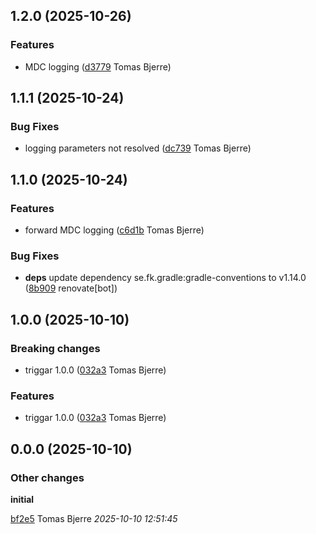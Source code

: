 ## 1.2.0 (2025-10-26)

### Features

-  MDC logging ([d3779](https://github.com/Forsakringskassan/jaxrs-client-factory/commit/d3779d06746768d) Tomas Bjerre)  

## 1.1.1 (2025-10-24)

### Bug Fixes

-  logging parameters not resolved ([dc739](https://github.com/Forsakringskassan/jaxrs-client-factory/commit/dc739813967020e) Tomas Bjerre)  

## 1.1.0 (2025-10-24)

### Features

-  forward MDC logging ([c6d1b](https://github.com/Forsakringskassan/jaxrs-client-factory/commit/c6d1b00b20b267e) Tomas Bjerre)  

### Bug Fixes

-  **deps**  update dependency se.fk.gradle:gradle-conventions to v1.14.0 ([8b909](https://github.com/Forsakringskassan/jaxrs-client-factory/commit/8b909328ecda828) renovate[bot])  

## 1.0.0 (2025-10-10)

### Breaking changes

-  triggar 1.0.0 ([032a3](https://github.com/Forsakringskassan/jaxrs-client-factory/commit/032a366b2303bc3) Tomas Bjerre)  

### Features

-  triggar 1.0.0 ([032a3](https://github.com/Forsakringskassan/jaxrs-client-factory/commit/032a366b2303bc3) Tomas Bjerre)  

## 0.0.0 (2025-10-10)

### Other changes

**initial**


[bf2e5](https://github.com/Forsakringskassan/jaxrs-client-factory/commit/bf2e599afaed4e2) Tomas Bjerre *2025-10-10 12:51:45*


